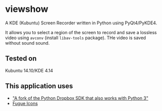 viewshow
========

A KDE (Kubuntu) Screen Recorder written in Python using PyQt4/PyKDE4.

It allows you to select a region of the screen to record and save a lossless video using `avconv`
(install `libav-tools` package). THe video is saved without sound sound.

Tested on
---------

Kubuntu 14.10/KDE 4.14

This application uses
---------------------

- ["A fork of the Python Dropbox SDK that also works with Python 3"](https://github.com/ewjoachim/dropbox-python-sdk-py3)
- [Fugue Icons](http://p.yusukekamiyamane.com/)
